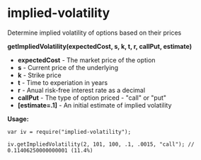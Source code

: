 implied-volatility
==================

Determine implied volatility of options based on their prices

**getImpliedVolatility(expectedCost, s, k, t, r, callPut, estimate)**
- **expectedCost** - The market price of the option
- **s** - Current price of the underlying
- **k** - Strike price
- **t** - Time to experiation in years
- **r** - Anual risk-free interest rate as a decimal
- **callPut** - The type of option priced - "call" or "put"
- **[estimate=.1]** - An initial estimate of implied volatility

**Usage:**
```
var iv = require("implied-volatility");

iv.getImpliedVolatility(2, 101, 100, .1, .0015, "call"); // 0.11406250000000001 (11.4%)
```
